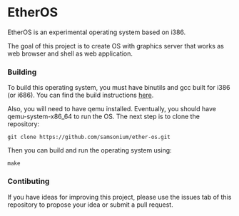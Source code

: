 # EtherOS
EtherOS is an experimental operating system based on i386.

The goal of this project is to create OS with graphics server
that works as web browser and shell as web application.

### Building
To build this operating system, you must have binutils and gcc
built for i386 (or i686). You can find the build instructions
[here](https://wiki.osdev.org/GCC_Cross-Compiler).

Also, you will need to have qemu installed. Eventually, you
should have qemu-system-x86_64 to run the OS.
The next step is to clone the repository:
```shell
git clone https://github.com/samsonium/ether-os.git
```

Then you can build and run the operating system using:
```
make
```

### Contibuting
If you have ideas for improving this project, please use the issues
tab of this repository to propose your idea or submit a pull request.
